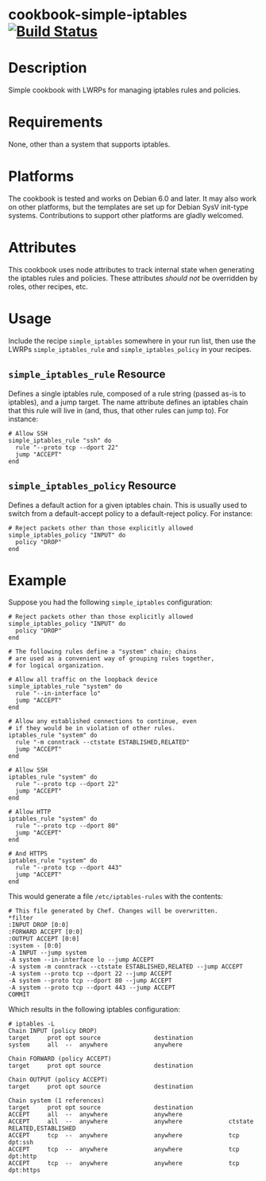 # <a name="title"></a> cookbook-simple-iptables [![Build Status](https://secure.travis-ci.org/nathenharvey/cookbook-simple-iptables.png?branch=initial_tests)](http://travis-ci.org/nathenharvey/cookbook-simple-iptables)

Description
===========

Simple cookbook with LWRPs for managing iptables rules and policies.

Requirements
============

None, other than a system that supports iptables.


Platforms
=========

The cookbook is tested and works on Debian 6.0 and later. It may also work
on other platforms, but the templates are set up for Debian SysV init-type
systems. Contributions to support other platforms are gladly welcomed.


Attributes
==========

This cookbook uses node attributes to track internal state when generating
the iptables rules and policies. These attributes _should not_ be overridden
by roles, other recipes, etc.

Usage
=====

Include the recipe `simple_iptables` somewhere in your run list, then use
the LWRPs `simple_iptables_rule` and `simple_iptables_policy` in your
recipes.

`simple_iptables_rule` Resource
-------------------------------

Defines a single iptables rule, composed of a rule string (passed as-is to
iptables), and a jump target. The name attribute defines an iptables chain
that this rule will live in (and, thus, that other rules can jump to). For
instance:

    # Allow SSH
    simple_iptables_rule "ssh" do
      rule "--proto tcp --dport 22"
      jump "ACCEPT"
    end


`simple_iptables_policy` Resource
---------------------------------

Defines a default action for a given iptables chain. This is usually used to
switch from a default-accept policy to a default-reject policy. For
instance:

    # Reject packets other than those explicitly allowed
    simple_iptables_policy "INPUT" do
      policy "DROP"
    end

Example
=======

Suppose you had the following `simple_iptables` configuration:

    # Reject packets other than those explicitly allowed
    simple_iptables_policy "INPUT" do
      policy "DROP"
    end

    # The following rules define a "system" chain; chains
    # are used as a convenient way of grouping rules together,
    # for logical organization.

    # Allow all traffic on the loopback device
    simple_iptables_rule "system" do
      rule "--in-interface lo"
      jump "ACCEPT"
    end

    # Allow any established connections to continue, even
    # if they would be in violation of other rules.
    iptables_rule "system" do
      rule "-m conntrack --ctstate ESTABLISHED,RELATED"
      jump "ACCEPT"
    end

    # Allow SSH
    iptables_rule "system" do
      rule "--proto tcp --dport 22"
      jump "ACCEPT"
    end

    # Allow HTTP
    iptables_rule "system" do
      rule "--proto tcp --dport 80"
      jump "ACCEPT"
    end

    # And HTTPS
    iptables_rule "system" do
      rule "--proto tcp --dport 443"
      jump "ACCEPT"
    end

This would generate a file `/etc/iptables-rules` with the contents:

    # This file generated by Chef. Changes will be overwritten.
    *filter
    :INPUT DROP [0:0]
    :FORWARD ACCEPT [0:0]
    :OUTPUT ACCEPT [0:0]
    :system - [0:0]
    -A INPUT --jump system
    -A system --in-interface lo --jump ACCEPT
    -A system -m conntrack --ctstate ESTABLISHED,RELATED --jump ACCEPT
    -A system --proto tcp --dport 22 --jump ACCEPT
    -A system --proto tcp --dport 80 --jump ACCEPT
    -A system --proto tcp --dport 443 --jump ACCEPT
    COMMIT

Which results in the following iptables configuration:

    # iptables -L
    Chain INPUT (policy DROP)
    target     prot opt source               destination
    system     all  --  anywhere             anywhere

    Chain FORWARD (policy ACCEPT)
    target     prot opt source               destination

    Chain OUTPUT (policy ACCEPT)
    target     prot opt source               destination

    Chain system (1 references)
    target     prot opt source               destination
    ACCEPT     all  --  anywhere             anywhere
    ACCEPT     all  --  anywhere             anywhere             ctstate RELATED,ESTABLISHED
    ACCEPT     tcp  --  anywhere             anywhere             tcp dpt:ssh
    ACCEPT     tcp  --  anywhere             anywhere             tcp dpt:http
    ACCEPT     tcp  --  anywhere             anywhere             tcp dpt:https
